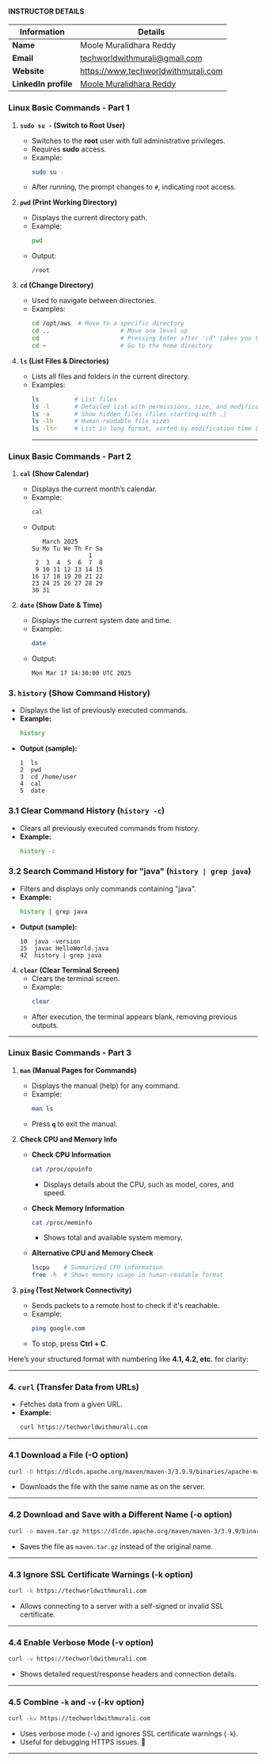#### INSTRUCTOR DETAILS

|  Information             | Details                                                                      |
|----------------------    |------------------------------------------------------------------------------|
| **Name**                 | Moole Muralidhara Reddy                                                      |
| **Email**                | techworldwithmurali@gmail.com                                                |
| **Website**              | https://www.techworldwithmurali.com               |
| **LinkedIn profile**     | [Moole Muralidhara Reddy](https://www.linkedin.com/in/moole-muralidhara-reddy) |

### **Linux Basic Commands - Part 1**  

1. **`sudo su -` (Switch to Root User)**  
   - Switches to the **root** user with full administrative privileges.  
   - Requires **sudo** access.  
   - Example:  
     ```bash
     sudo su -
     ```
   - After running, the prompt changes to `#`, indicating root access.  

2. **`pwd` (Print Working Directory)**  
   - Displays the current directory path.  
   - Example:  
     ```bash
     pwd
     ```
   - Output:  
     ```
     /root
     ```

3. **`cd` (Change Directory)**  
   - Used to navigate between directories.  
   - Examples:  
     ```bash
     cd /opt/aws  # Move to a specific directory
     cd ..                    # Move one level up
     cd                       # Pressing Enter after 'cd' takes you to the home directory
     cd ~                     # Go to the home directory
     ```

4. **`ls` (List Files & Directories)**  
   - Lists all files and folders in the current directory.  
   - Examples:  
     ```bash
     ls          # List files
     ls -l       # Detailed list with permissions, size, and modification date
     ls -a       # Show hidden files (files starting with .)
     ls -lh      # Human-readable file sizes
     ls -ltr     # List in long format, sorted by modification time (oldest first)
     ```
     ---
### **Linux Basic Commands - Part 2**  

1. **`cal` (Show Calendar)**  
   - Displays the current month’s calendar.  
   - Example:  
     ```bash
     cal
     ```
   - Output:  
     ```
        March 2025        
     Su Mo Tu We Th Fr Sa  
                     1  
      2  3  4  5  6  7  8  
      9 10 11 12 13 14 15  
     16 17 18 19 20 21 22  
     23 24 25 26 27 28 29  
     30 31  
     ```

2. **`date` (Show Date & Time)**  
   - Displays the current system date and time.  
   - Example:  
     ```bash
     date
     ```
   - Output:  
     ```
     Mon Mar 17 14:30:00 UTC 2025
     ```

### **3. `history` (Show Command History)**  
   - Displays the list of previously executed commands.  
   - **Example:**  
     ```bash
     history
     ```
   - **Output (sample):**  
     ```
     1  ls
     2  pwd
     3  cd /home/user
     4  cal
     5  date
     ```


### **3.1 Clear Command History (`history -c`)**  
   - Clears all previously executed commands from history.  
   - **Example:**  
     ```bash
     history -c
     ```

### **3.2 Search Command History for "java" (`history | grep java`)**  
   - Filters and displays only commands containing "java".  
   - **Example:**  
     ```bash
     history | grep java
     ```
   - **Output (sample):**  
     ```
     10  java -version
     25  javac HelloWorld.java
     42  history | grep java
     ```
4. **`clear` (Clear Terminal Screen)**  
   - Clears the terminal screen.  
   - Example:  
     ```bash
     clear
     ```
   - After execution, the terminal appears blank, removing previous outputs.  
---
### **Linux Basic Commands - Part 3**  

1. **`man` (Manual Pages for Commands)**  
   - Displays the manual (help) for any command.  
   - Example:  
     ```bash
     man ls
     ```
   - Press **`q`** to exit the manual.  

2. **Check CPU and Memory Info**  

   - **Check CPU Information**  
     ```bash
     cat /proc/cpuinfo
     ```
     - Displays details about the CPU, such as model, cores, and speed.  
   
   - **Check Memory Information**  
     ```bash
     cat /proc/meminfo
     ```
     - Shows total and available system memory.  

   - **Alternative CPU and Memory Check**  
     ```bash
     lscpu    # Summarized CPU information
     free -h  # Shows memory usage in human-readable format
     ```

3. **`ping` (Test Network Connectivity)**  
   - Sends packets to a remote host to check if it's reachable.  
   - Example:  
     ```bash
     ping google.com
     ```
   - To stop, press **Ctrl + C**.  

Here’s your structured format with numbering like **4.1, 4.2, etc.** for clarity:

---

### **4. `curl` (Transfer Data from URLs)**  
   - Fetches data from a given URL.  
   - **Example:**  
     ```bash
     curl https://techworldwithmurali.com
     ```

---

### **4.1 Download a File (-O option)**  
   ```bash
   curl -O https://dlcdn.apache.org/maven/maven-3/3.9.9/binaries/apache-maven-3.9.9-bin.tar.gz
   ```
   - Downloads the file with the same name as on the server.  

---

### **4.2 Download and Save with a Different Name (-o option)**  
   ```bash
   curl -o maven.tar.gz https://dlcdn.apache.org/maven/maven-3/3.9.9/binaries/apache-maven-3.9.9-bin.tar.gz
   ```
   - Saves the file as `maven.tar.gz` instead of the original name.  

---

### **4.3 Ignore SSL Certificate Warnings (-k option)**  
   ```bash
   curl -k https://techworldwithmurali.com
   ```
   - Allows connecting to a server with a self-signed or invalid SSL certificate.  

---

### **4.4 Enable Verbose Mode (-v option)**  
   ```bash
   curl -v https://techworldwithmurali.com
   ```
   - Shows detailed request/response headers and connection details.  

---

### **4.5 Combine `-k` and `-v` (-kv option)**  
   ```bash
   curl -kv https://techworldwithmurali.com
   ```
   - Uses verbose mode (`-v`) and ignores SSL certificate warnings (`-k`).  
   - Useful for debugging HTTPS issues. 🚀  

---
